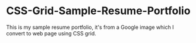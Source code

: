 # CSS-Grid-Sample-Resume-Portfolio
This is my sample resume portfolio, it's from a Google image which I convert to web page using CSS grid.

